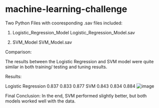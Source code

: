 # machine-learning-challenge
 
Two Python Files  with cooresponding .sav files included:

1) Logistic_Regression_Model
	Logistic_Regression_Model.sav

2) SVM_Model
	SVM_Model.sav

Comparison:

The results between the Logistic Regression and SVM model were quite similar in both training/ testing and tuning results.

Results:

Logistic Regression	0.837	0.833	0.877
SVM	0.843	0.834	0.884
![image](https://user-images.githubusercontent.com/72240446/113652286-7e4e8000-9661-11eb-97c0-a29da425db89.png)



Final Conclusion: In the end, SVM performed slightly better, but both models worked well with  the data.



